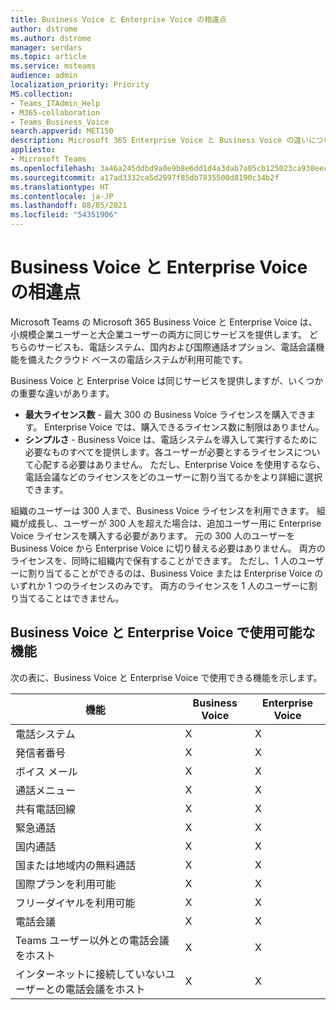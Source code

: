 ```yaml
---
title: Business Voice と Enterprise Voice の相違点
author: dstrome
ms.author: dstrome
manager: serdars
ms.topic: article
ms.service: msteams
audience: admin
localization_priority: Priority
MS.collection:
- Teams_ITAdmin_Help
- M365-collaboration
- Teams_Business_Voice
search.appverid: MET150
description: Microsoft 365 Enterprise Voice と Business Voice の違いについてご説明します。
appliesto:
- Microsoft Teams
ms.openlocfilehash: 3a46a245ddbd9a0e9b8e6dd1d4a3dab7a05cb125023ca938eecc6f519776ae49
ms.sourcegitcommit: a17ad3332ca5d2997f85db7835500d8190c34b2f
ms.translationtype: HT
ms.contentlocale: ja-JP
ms.lasthandoff: 08/05/2021
ms.locfileid: "54351906"
---
```

# <a name="whats-the-difference-between-business-voice-and-enterprise-voice"></a>Business Voice と Enterprise Voice の相違点

Microsoft Teams の Microsoft 365 Business Voice と Enterprise Voice は、小規模企業ユーザーと大企業ユーザーの両方に同じサービスを提供します。 どちらのサービスも、電話システム、国内および国際通話オプション、電話会議機能を備えたクラウド ベースの電話システムが利用可能です。

Business Voice と Enterprise Voice は同じサービスを提供しますが、いくつかの重要な違いがあります。

- **最大ライセンス数** - 最大 300 の Business Voice ライセンスを購入できます。 Enterprise Voice では、購入できるライセンス数に制限はありません。
- **シンプルさ** - Business Voice は、電話システムを導入して実行するために必要なものすべてを提供します。各ユーザーが必要とするライセンスについて心配する必要はありません。 ただし、Enterprise Voice を使用するなら、電話会議などのライセンスをどのユーザーに割り当てるかをより詳細に選択できます。

組織のユーザーは 300 人まで、Business Voice ライセンスを利用できます。 組織が成長し、ユーザーが 300 人を超えた場合は、追加ユーザー用に Enterprise Voice ライセンスを購入する必要があります。 元の 300 人のユーザーを Business Voice から Enterprise Voice に切り替える必要はありません。 両方のライセンスを、同時に組織内で保有することができます。 ただし、1 人のユーザーに割り当てることができるのは、Business Voice または Enterprise Voice のいずれか 1 つのライセンスのみです。 両方のライセンスを 1 人のユーザーに割り当てることはできません。

## <a name="features-available-in-business-voice-and-enterprise-voice"></a>Business Voice と Enterprise Voice で使用可能な機能

次の表に、Business Voice と Enterprise Voice で使用できる機能を示します。

| 機能                                      | Business Voice | Enterprise Voice |
|-----------------------------------------------|----------------|------------------|
| 電話システム                                  | X              | X                |
| 発信者番号                                     | X              | X                |
| ボイス メール                                    | X              | X                |
| 通話メニュー                                    | X              | X                |
| 共有電話回線                            | X              | X                |
| 緊急通話                             | X              | X                |
| 国内通話                              | X              | X                |
| 国または地域内の無料通話           | X              | X                |
| 国際プランを利用可能                 | X              | X                |
| フリーダイヤルを利用可能                   | X              | X                |
| 電話会議                            | X              | X                |
| Teams ユーザー以外との電話会議をホスト    | X              | X                |
| インターネットに接続していないユーザーとの電話会議をホスト | X              | X                |
